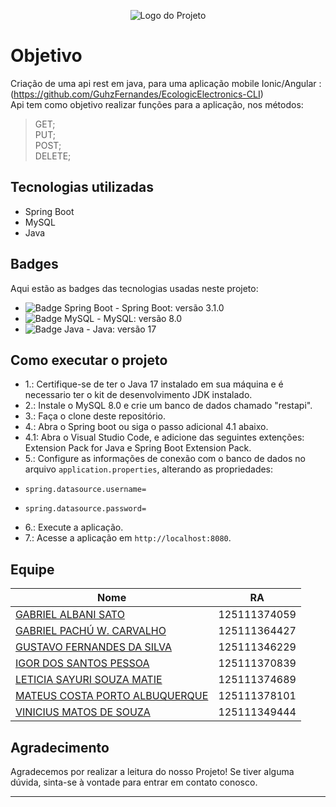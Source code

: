 <p align="center">
  <img src="https://github.com/IgorSPessoa/ApiRestJava/assets/57952324/90fe5bb0-26f5-40a7-8a09-eaf5180e0961" alt="Logo do Projeto" >
</p>

# Objetivo
Criação de uma api rest em java, para uma aplicação mobile Ionic/Angular : (https://github.com/GuhzFernandes/EcologicElectronics-CLI)
</br>
Api tem como objetivo realizar funções para a aplicação, nos métodos:

> GET;</br>
> PUT;</br>
> POST;</br>
> DELETE;

## Tecnologias utilizadas

- Spring Boot
- MySQL
- Java

## Badges

Aqui estão as badges das tecnologias usadas neste projeto:

- ![Badge Spring Boot](https://img.shields.io/badge/Spring_Boot-3.1.0-green.svg) - Spring Boot: versão 3.1.0
- ![Badge MySQL](https://img.shields.io/badge/MySQL-8.0-blue.svg) - MySQL: versão 8.0
- ![Badge Java](https://img.shields.io/badge/Java-17-orange.svg) - Java: versão 17

## Como executar o projeto

- 1.: Certifique-se de ter o Java 17 instalado em sua máquina e é necessario ter o kit de desenvolvimento JDK instalado.
- 2.: Instale o MySQL 8.0 e crie um banco de dados chamado "restapi".
- 3.: Faça o clone deste repositório.
- 4.: Abra o Spring boot ou siga o passo adicional 4.1 abaixo.
- 4.1: Abra o Visual Studio Code, e adicione das seguintes extenções: Extension Pack for Java e Spring Boot Extension Pack.
- 5.: Configure as informações de conexão com o banco de dados no arquivo `application.properties`, alterando as propriedades:
-     spring.datasource.username=  
-     spring.datasource.password=
- 6.: Execute a aplicação.
- 7.: Acesse a aplicação em `http://localhost:8080`.

## Equipe

|Nome|RA|
|----|--|
|[GABRIEL ALBANI SATO](https://github.com/Kizyuu)|125111374059|
|[GABRIEL PACHÚ W. CARVALHO](https://github.com/Gabrielpwc)|125111364427|
|[GUSTAVO FERNANDES DA SILVA](https://github.com/GuhzFernandes)|125111346229|
|[IGOR DOS SANTOS PESSOA](https://github.com/IgorSPessoa)|125111370839|
|[LETICIA SAYURI SOUZA MATIE](https://github.com/leticiamatie)|125111374689|
|[MATEUS COSTA PORTO ALBUQUERQUE](https://github.com/MateusCPA)|125111378101|
|[VINICIUS MATOS DE SOUZA](https://github.com/vinixmatos)|125111349444|

## Agradecimento

Agradecemos por realizar a leitura do nosso Projeto! Se tiver alguma dúvida, sinta-se à vontade para entrar em contato conosco.

---